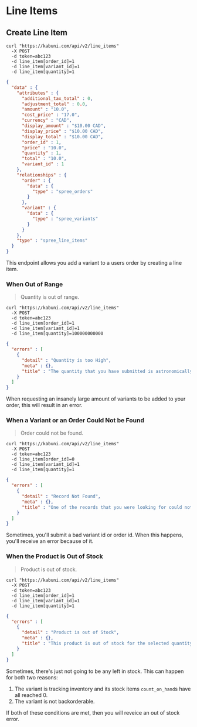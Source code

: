 # Line Items

## Create Line Item

```shell
curl "https://kabuni.com/api/v2/line_items"
  -X POST
  -d token=abc123
  -d line_item[order_id]=1
  -d line_item[variant_id]=1
  -d line_item[quantity]=1
```

```json
{
  "data" : {
    "attributes" : {
      "additional_tax_total" : 0,
      "adjustment_total" : 0.0,
      "amount" : "10.0",
      "cost_price" : "17.0",
      "currency" : "CAD",
      "display_amount" : "$10.00 CAD",
      "display_price" : "$10.00 CAD",
      "display_total" : "$10.00 CAD",
      "order_id" : 1,
      "price" : "10.0",
      "quantity" : 1,
      "total" : "10.0",
      "variant_id" : 1
    },
    "relationships" : {
      "order" : {
        "data" : {
          "type" : "spree_orders"
        }
      },
      "variant" : {
        "data" : {
          "type" : "spree_variants"
        }
      }
    },
    "type" : "spree_line_items"
  }
}
```

This endpoint allows you add a variant to a users order by creating a line item.

### When Out of Range

> Quantity is out of range.

```shell
curl "https://kabuni.com/api/v2/line_items"
  -X POST
  -d token=abc123
  -d line_item[order_id]=1
  -d line_item[variant_id]=1
  -d line_item[quantity]=100000000000
```

```json
{
  "errors" : [
    {
      "detail" : "Quantity is too High",
      "meta" : {},
      "title" : "The quantity that you have submitted is astronomically high, please tone it down a bit."
    }
  ]
}
```

When requesting an insanely large amount of variants to be added to your order, this will result in an error.

### When a Variant or an Order Could Not be Found

> Order could not be found.

```shell
curl "https://kabuni.com/api/v2/line_items"
  -X POST
  -d token=abc123
  -d line_item[order_id]=0
  -d line_item[variant_id]=1
  -d line_item[quantity]=1
```

```json
{
  "errors" : [
    {
      "detail" : "Record Not Found",
      "meta" : {},
      "title" : "One of the records that you were looking for could not be found. Please check to see if the record exists or if you're permitted to read it"
    }
  ]
}
```

Sometimes, you'll submit a bad variant id or order id.
When this happens, you'll receive an error because of it.

### When the Product is Out of Stock

> Product is out of stock.

```shell
curl "https://kabuni.com/api/v2/line_items"
  -X POST
  -d token=abc123
  -d line_item[order_id]=1
  -d line_item[variant_id]=1
  -d line_item[quantity]=1
```

```json
{
  "errors" : [
    {
      "detail" : "Product is out of Stock",
      "meta" : {},
      "title" : "This product is out of stock for the selected quantity."
    }
  ]
}
```

Sometimes, there's just not going to be any left in stock.
This can happen for both two reasons:

1. The variant is tracking inventory and its stock items `count_on_hand`s have all reached 0.
2. The variant is not backorderable.

If both of these conditions are met, then you will reveice an out of stock error.
